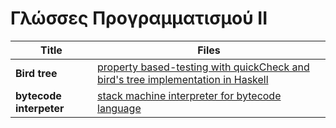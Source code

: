# Γλώσσες Προγραμματισμού ΙΙ

| **Title** | **Files** |
| ----- | ----- |
| **Bird tree** | [property based-testing with quickCheck and bird's tree implementation in Haskell](bird_tree/) |
| **bytecode interpeter** | [stack machine interpreter for bytecode language](interpreter/bytecode) |

